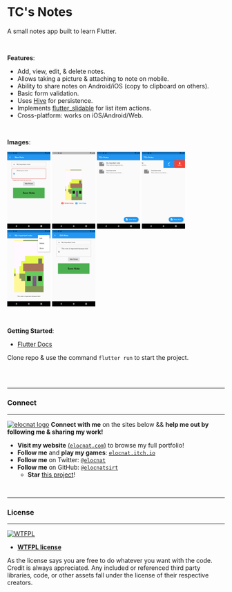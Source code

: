 # TC's Notes

A small notes app built to learn Flutter.

<br>

**Features**:

* Add, view, edit, & delete notes.
* Allows taking a picture & attaching to note on mobile.
* Ability to share notes on Android/iOS (copy to clipboard on others).
* Basic form validation.
* Uses [Hive](https://docs.hivedb.dev/) for persistence.
* Implements [flutter_slidable](https://pub.dev/packages/flutter_slidable) for list item actions.
* Cross-platform: works on iOS/Android/Web.

<br>

**Images**:

<img src="./images/screenshots/basic_validation.png" width="100" /> <img src="./images/screenshots/camera_view.png" width="100" /> <img src="./images/screenshots/notes_list.png" width="100" /> <img src="./images/screenshots/slidable_listview.png" width="100" /> <img src="./images/screenshots/view_note.png" width="100" /> <img src="./images/screenshots/edit_note.png" width="100" />

<br>

**Getting Started**:
* [Flutter Docs](https://flutter.dev/docs)

Clone repo & use the command `flutter run` to start the project.

<br>
<br>

---
### Connect
---

<a href="https://elocnat.com"><img src="https://i.imgur.com/s5iagnG.png" title="Visit my website at https://elocnat.com" alt="elocnat logo" width="48" height="48"></a> **Connect with me** on the sites below && **help me out by following me & sharing my work!**

- **Visit my website** <a href="https://elocnat.com" target="_blank">(`elocnat.com`)</a> to browse my full portfolio!
- **Follow me** and **play my games**: <a href="https://elocnat.itch.io" target="_blank">`elocnat.itch.io`</a>
- **Follow me** on Twitter: <a href="https://twitter.com/elocnat" target="_blank">`@elocnat`</a>
- **Follow me** on GitHub: <a href="https://github.com/elocnatsirt" target="_blank">`@elocnatsirt`</a>
  - **Star** <a href="https://github.com/elocnatsirt/tcs-notes" target="_blank">this project</a>!

<br>

---
### License
---

<a href="http://www.wtfpl.net/"><img src="http://www.wtfpl.net/wp-content/uploads/2012/12/wtfpl-badge-4.png" width="80" height="15" alt="WTFPL" /></a>

- **[WTFPL license](http://www.wtfpl.net/txt/copying/)**

As the license says you are free to do whatever you want with the code. Credit is always appreciated. Any included or referenced third party libraries, code, or other assets fall under the license of their respective creators.
